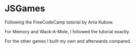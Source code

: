 # JSGames
Following the FreeCodeCamp tutorial by Ania Kubow. 

For Memory and Wack-A-Mole, I followed the tutorial exactly.

For the other games I built my own and afterwards compared.

